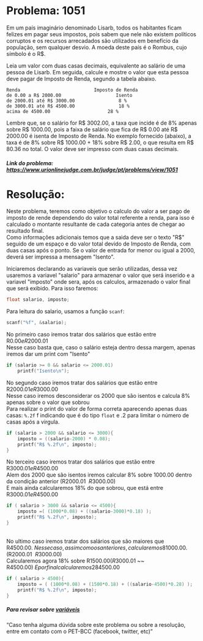 # Problema: 1051
Em um país imaginário denominado Lisarb, todos os habitantes ficam felizes em pagar seus impostos, pois sabem que nele não existem políticos corruptos e os recursos arrecadados são utilizados em benefício da população, sem qualquer desvio. A moeda deste país é o Rombus, cujo símbolo é o R$.

Leia um valor com duas casas decimais, equivalente ao salário de uma pessoa de Lisarb. Em seguida, calcule e mostre o valor que esta pessoa deve pagar de Imposto de Renda, segundo a tabela abaixo.

	Renda							Imposto de Renda
	de 0.00 a R$ 2000.00					Isento
	de 2000.01 até R$ 3000.00				 8 %
	de 3000.01 até R$ 4500.00				 18 %
	acima de 4500.00					 28 %

Lembre que, se o salário for R$ 3002.00, a taxa que incide é de 8% apenas sobre R$ 1000.00, pois a faixa de salário que fica de R$ 0.00 até R$ 2000.00 é isenta de Imposto de Renda. No exemplo fornecido (abaixo), a taxa é de 8% sobre R$ 1000.00 + 18% sobre R$ 2.00, o que resulta em R$ 80.36 no total. O valor deve ser impresso com duas casas decimais.

##### Link do problema: https://www.urionlinejudge.com.br/judge/pt/problems/view/1051


# Resolução:
Neste problema, teremos como objetivo o calculo do valor a ser pago de imposto de rende dependendo do valor total referente a renda, para isso é calculado o montante resultante de cada categoria antes de chegar ao resultado final.\
Como informações adicionais temos que a saida deve ser o texto "R$" seguido de um espaço e do valor total devido de Imposto de Renda, com duas casas após o ponto. Se o valor de entrada for menor ou igual a 2000, deverá ser impressa a mensagem "Isento".

Iniciaremos declarando as variaveis que serão utilizadas, dessa vez usaremos a variavel "salario" para armazenar o valor que será inserido e a variavel "imposto" onde sera, após os calculos, armazenado o valor final que será exibido. Para isso faremos:
```c
float salario, imposto;
```

Para leitura do salario, usamos a função `scanf`:
```c
scanf("%f", &salario);
```

No primeiro caso iremos tratar dos salários que estão entre R$0.00 e R$2000.01\
Nesse caso basta que, caso o salário esteja dentro dessa margem, apenas iremos dar um print com "Isento"
```c
if (salario >= 0 && salario <= 2000.01)
	printf("Isento\n");
```

No segundo caso iremos tratar dos salários que estão entre R$2000.01 e R$3000.00\
Nesse caso iremos desconsiderar os 2000 que são isentos e calcula 8% apenas sobre o valor que sobrou\
Para realizar o print do valor de forma correta aparecendo apenas duas casas: `%.2f` f indicando que é do tipo `float` e .2 para limitar o número de casas após a virgula.
```c
if (salario > 2000 && salario <= 3000){
    imposto = ((salario-2000) * 0.08);
    printf("R$ %.2f\n", imposto); 
}
```

No terceiro caso iremos tratar dos salários que estão entre R$3000.01 e R$4500.00\
Alem dos 2000 que são isentos iremos calcular 8% sobre 1000.00 dentro da condição anterior (R$2000.01 ~~ R$3000.00)\
E mais ainda calcularemos 18% do que sobrou, que está entre R$3000.01 e R$4500.00
```c
if ( salario > 3000 && salario <= 4500){
    imposto =( (1000*0.08) + ((salario-3000)*0.18) );
    printf("R$ %.2f\n", imposto);
}
```
\
No ultimo caso iremos tratar dos salários que são maiores que R$4500.00.\
Nesse caso, assim como os anteriores, calcularemos 8% sobre R$1000.00. (R$2000.01 ~~ R$3000.00)\
Calcularemos agora 18% sobre R$1500.00 (R$3000.01 ~~ R$4500.00)\
E por final calcularemos 28% do que sobrou, sobre a parte que é maior que R$4500.00
```c
if ( salario > 4500){
    imposto = ( (1000*0.08) + (1500*0.18) + ((salario-4500)*0.28) );
    printf("R$ %.2f\n", imposto);
}
```

##### Para revisar sobre [variáveis](https://www.programiz.com/c-programming/c-data-types)
    
“Caso tenha alguma dúvida sobre este problema ou sobre a resolução, entre em contato com o PET-BCC (facebook, twitter, etc)”